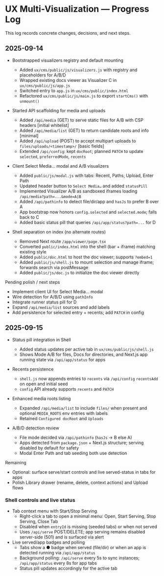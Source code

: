# UX Multi-Visualization — Progress Log

This log records concrete changes, decisions, and next steps.

## 2025-09-14

- Bootstrapped visualizers registry and default mounting
  - Added `ux/cms/public/js/visualizers.js` with registry and placeholders for A/B/D
  - Wrapped existing docs viewer as Visualizer C in `ux/cms/public/js/app.js`
  - Switched entry to `app.js` in `ux/cms/public/index.html`
  - Refactored `ux/cms/public/js/main.js` to export `startCms()` with `unmount()`

- Started API scaffolding for media and uploads
  - Added `/api/media` (GET) to serve static files for A/B with CSP headers [initial whitelist]
  - Added `/api/media/list` (GET) to return candidate roots and info [minimal]
  - Added `/api/upload` (POST) to accept multipart uploads to `files/uploads/<timestamp>/` [basic fields]
  - Extended `/api/config`: kept `docRoot`; planned `PATCH` to update `selected`, `preferredMode`, `recents`

- Client Select Media… modal and A/B visualizers
  - Added `public/js/modal.js` with tabs: Recent, Paths, Upload, Enter Path
  - Updated header button to `Select Media…` and added `statusPill`
  - Implemented Visualizer A/B as sandboxed iframes loading `/api/media?path=...&mode=A|B`
  - Added `/api/pathinfo` to detect file/dir/app and `hasJs` to prefer B over A
  - App bootstrap now honors `config.selected` and `selected.mode`; falls back to C
  - Added basic status pill that queries `/api/app/status?path=...` for D

- Shell separation on index (no alternate routes)
  - Removed Next route `/app/viewer/page.tsx`
  - Converted `public/index.html` into the shell (bar + iframe) matching existing style
  - Added `public/doc.html` to host the doc viewer; supports `?embed=1`
  - Added `public/js/shell.js` to mount selection and manage iframe; forwards search via postMessage
  - Added `public/js/doc.js` to initialize the doc viewer directly


Pending polish / next steps
- Implement client UI for Select Media… modal
- Wire detection for A/B/D using `pathInfo`
- Integrate runner status pill for D
- Expand `/api/media/list` sources and add labels
- Add persistence for selected entry + recents; add `PATCH` in config

## 2025-09-15

- Status pill integration in Shell
  - Added status updates per active tab in `ux/cms/public/js/shell.js`
  - Shows Mode A/B for files, Docs for directories, and Next.js app running state via `/api/app/status` for apps

- Recents persistence
  - `shell.js` now appends entries to `recents` via `/api/config` `recentsAdd` on open and initial seed
  - `config` API already supports `recents` and `PATCH`

- Enhanced media roots listing
  - Expanded `/api/media/list` to include `files/` when present and optional `MEDIA_ROOTS` env entries with labels
  - Retained `Configured docRoot` and `Uploads`

- A/B/D detection review
  - File mode decided via `/api/pathinfo` (`hasJs` → B else A)
  - Apps detected from `package.json` + Next.js structure; serving disabled by default for safety
  - Modal Enter Path and tab seeding both use detection

Remaining
- Optional: surface serve/start controls and live served-status in tabs for apps
- Polish Library drawer (rename, delete, context actions) and Upload flows

### Shell controls and live status
- Tab context menu with Start/Stop Serving
  - Right-click a tab to open a minimal menu: Open, Start Serving, Stop Serving, Close Tab
  - Disabled when `entryId` is missing (seeded tabs) or when not served
  - Uses `/api/serve` POST/DELETE; app serving remains disabled server-side (501) and is surfaced via alert
- Live served/app badges and polling
  - Tabs show a ● badge when served (file/dir) or when an app is detected running via `/api/app/status`
  - Background polling: `/api/serve` every 5s to sync instances; `/api/app/status` every 8s for app tabs
  - Status pill updates accordingly for the active tab
